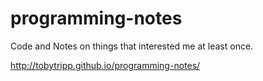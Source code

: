 # programming-notes
Code and Notes on things that interested me at least once.


http://tobytripp.github.io/programming-notes/
